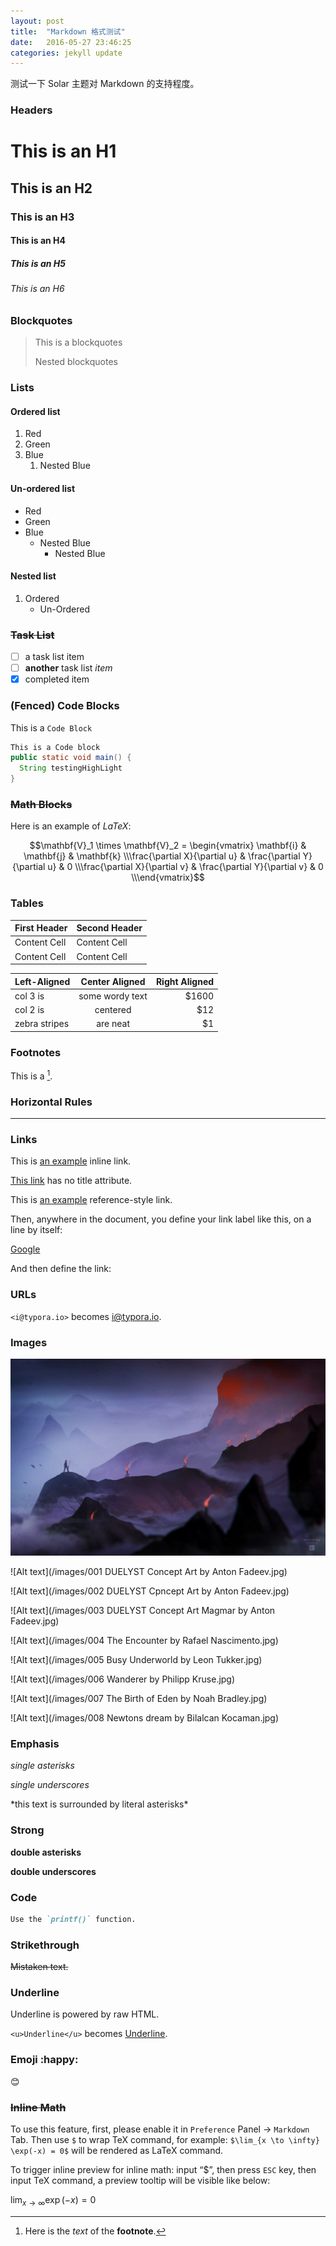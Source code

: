 ```yaml
---
layout: post
title:  "Markdown 格式测试"
date:   2016-05-27 23:46:25
categories: jekyll update
---
```


测试一下 Solar 主题对 Markdown 的支持程度。

###  Headers

# This is an H1

## This is an H2

### This is an H3

#### This is an H4

##### This is an H5

###### This is an H6

### Blockquotes

> This is a blockquotes
>
> Nested blockquotes

### Lists

#### Ordered list

1. Red
2. Green
3. Blue
   1. Nested Blue

#### Un-ordered list

* Red
* Green
* Blue
  * Nested Blue
    * Nested Blue

#### Nested list

1. Ordered
   * Un-Ordered

### <del>Task List</del>

- [ ] a task list item
- [ ] **another** task list *item*
- [x] completed item

### (Fenced) Code Blocks

This is a `Code Block`

```java
This is a Code block
public static void main() {
  String testingHighLight
} 
```

### <del>Math Blocks</del>

Here is an example of *LaTeX*:

$$\mathbf{V}_1 \times \mathbf{V}_2 =  \begin{vmatrix} \mathbf{i} & \mathbf{j} & \mathbf{k} \\\frac{\partial X}{\partial u} &  \frac{\partial Y}{\partial u} & 0 \\\frac{\partial X}{\partial v} &  \frac{\partial Y}{\partial v} & 0 \\\end{vmatrix}$$

### Tables

| First Header | Second Header |
| ------------ | ------------- |
| Content Cell | Content Cell  |
| Content Cell | Content Cell  |

| Left-Aligned  | Center Aligned  | Right Aligned |
| :------------ | :-------------: | ------------: |
| col 3 is      | some wordy text |         $1600 |
| col 2 is      |    centered     |           $12 |
| zebra stripes |    are neat     |            $1 |

### Footnotes

This is a [^footnote].

[^footnote]: Here is the *text* of the **footnote**.

### Horizontal Rules

---

### Links

This is [an example](http://example.com/ "Title") inline link.

[This link](http://example.net/) has no title attribute.

This is [an example][id] reference-style link.

Then, anywhere in the document, you define your link label like this, on a line by itself:

[id]: http://example.com/	"Optional Title Here"



[Google][]

And then define the link:

[Google]: http://google.com/

### URLs

`<i@typora.io>` becomes <i@typora.io>.

### Images

![Alt text](/images/000-Visit-of-The-King-by-ToilettenMassaker.jpg)

![Alt text](/images/001 DUELYST Concept Art by Anton Fadeev.jpg)

![Alt text](/images/002 DUELYST Cpncept Art by Anton Fadeev.jpg)

![Alt text](/images/003 DUELYST Concept Art Magmar by Anton Fadeev.jpg)

![Alt text](/images/004 The Encounter by Rafael Nascimento.jpg)

![Alt text](/images/005 Busy Underworld by Leon Tukker.jpg)

![Alt text](/images/006 Wanderer by Philipp Kruse.jpg)

![Alt text](/images/007 The Birth of Eden by Noah Bradley.jpg)

![Alt text](/images/008 Newtons dream by Bilalcan Kocaman.jpg)

### Emphasis

*single asterisks*

_single underscores_

\*this text is surrounded by literal asterisks\*

### Strong

**double asterisks**

__double underscores__

### Code

```markdown
Use the `printf()` function.
```

### Strikethrough

~~Mistaken text.~~

### Underline

Underline is powered by raw HTML.

`<u>Underline</u>` becomes <u>Underline</u>.

### Emoji :happy:

😊

### <del>Inline Math</del>

To use this feature, first, please enable it in `Preference` Panel -> `Markdown` Tab. Then use `$` to wrap TeX command, for example: `$\lim_{x \to \infty} \exp(-x) = 0$` will be rendered as LaTeX command. 

To trigger inline preview for inline math: input “$”, then press `ESC` key, then input TeX command, a preview tooltip will be visible like below:

$\lim_{x \to \infty} \exp(-x) = 0$

